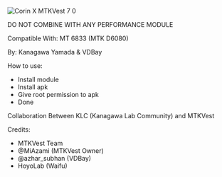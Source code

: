 ![Corin X MTKVest 7 0](https://github.com/user-attachments/assets/09aa0436-edf0-4653-b8f0-664a56558625)

DO NOT COMBINE WITH ANY PERFORMANCE MODULE

Compatible With: MT 6833 (MTK D6080)

By: Kanagawa Yamada & VDBay

How to use:
- Install module
- Install apk
- Give root permission to apk
- Done

Collaboration Between KLC (Kanagawa Lab Community) and MTKVest

Credits:
- MTKVest Team
- @MiAzami (MTKVest Owner)
- @azhar_subhan (VDBay)
- HoyoLab (Waifu)
